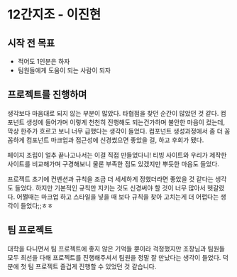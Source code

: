 # 12간지조 - 이진현

## 시작 전 목표
- 적어도 1인분은 하자
- 팀원들에게 도움이 되는 사람이 되자

## 프로젝트를 진행하며
생각보다 마음대로 되지 않는 부분이 많았다. 타협점을 찾던 순간이 많았던 것 같다.
컴포넌트 생성에 들어가며 이렇게 천천히 진행해도 되는건가하며 불안한 마음이 컸는데,
막상 한주가 흐르고 보니 너무 급했다는 생각이 들었다. 컴포넌트 생성과정에서 좀 더 꼼꼼하게 컴포넌트 마크업과 접근성에 신경썼으면 좋았을 걸, 하고 후회가 됐다.

페이지 조립이 얼추 끝나고나서는 이걸 직접 만들었다니! 티빙 사이트와 우리가 제작한 사이트를 비교해가며 구경해보니 물론 부족한 점도 있겠지만 뿌듯한 마음도 들었다.

프로젝트 초기에 컨벤션과 규칙을 조금 더 세세하게 정했더라면 좋았을 것 같다는 생각도 들었다.
하지만 기본적인 규칙만 지키는 것도 신경써야 할 것이 너무 많아서 헷갈렸다.
어쩔때는 마크업 하고 스타일을 넣을 때 보다 규칙을 찾아 고치는게 더 어렵다는 생각이 들었다;;ㅎㅎ


## 팀 프로젝트
대학을 다니면서 팀 프로젝트에 좋지 않은 기억들 뿐이라 걱정했지만 조장님과 팀원들 모두 최선을 다해 프로젝트를 진행해주셔서 팀원을 정말 잘 만났다는 생각이 들었다. 덕분에 첫 팀 프로젝트 즐겁게 진행할 수 있었던 것 같습니다. 
